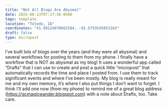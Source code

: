 ```yaml
---
title: "Not All Blogs Are Abysmal"
date: 2025-06-13T07:17:56-0500
tags: template
location: "Toledo, IA"
coordinates: "41.98124870662584, -92.5793545053163"
draft: false
type: micropost
---
```

I’ve built lots of blogs over the years (and they were all abysmal) and several workflows for posting to them from my phone.  I finally have a workflow that is NOT as abysmal as my blog!  It uses a wonderful app called “Drafts” that I can use to create and post a quick little “micropost” that automatically records the time and place I posted from.  I use them to track significant events and where I’ve been mostly.  My blog is really meant for me and my own memory, it’s where I also put things I don’t want to forget.  I think I’ll add one now (from my phone) to remind me of a great blog address (https://gcmagicwander.blogspot.com) with a note about Drafts, too.  Take care.

